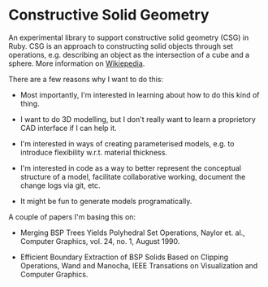 # Constructive Solid Geometry

An experimental library to support constructive solid geometry (CSG)
in Ruby. CSG is an approach to constructing solid objects through set
operations, e.g. describing an object as the intersection of a cube and a sphere. More information on [Wikiepedia](http://en.wikipedia.org/wiki/Constructive_solid_geometry).

There are a few reasons why I want to do this:

* Most importantly, I'm interested in learning about how to do this
  kind of thing.

* I want to do 3D modelling, but I don't really want to learn a
  proprietory CAD interface if I can help it.

* I'm interested in ways of creating parameterised models, e.g. to
  introduce flexibility w.r.t. material thickness.

* I'm interested in code as a way to better represent the conceptual
  structure of a model, facilitate collaborative working, document the
  change logs via git, etc.

* It might be fun to generate models programatically.

A couple of papers I'm basing this on:

* Merging BSP Trees Yields Polyhedral Set Operations, Naylor et. al.,
  Computer Graphics, vol. 24, no. 1, August 1990.

* Efficient Boundary Extraction of BSP Solids Based on Clipping Operations, Wand and Manocha, IEEE Transations on Visualization and Computer Graphics.
